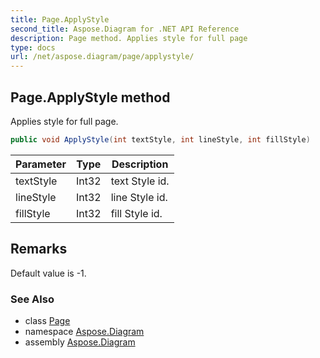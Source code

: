 ```yaml
---
title: Page.ApplyStyle
second_title: Aspose.Diagram for .NET API Reference
description: Page method. Applies style for full page
type: docs
url: /net/aspose.diagram/page/applystyle/
---
```

## Page.ApplyStyle method

Applies style for full page.

```csharp
public void ApplyStyle(int textStyle, int lineStyle, int fillStyle)
```

| Parameter | Type | Description |
| --- | --- | --- |
| textStyle | Int32 | text Style id. |
| lineStyle | Int32 | line Style id. |
| fillStyle | Int32 | fill Style id. |

## Remarks

Default value is -1.

### See Also

* class [Page](../)
* namespace [Aspose.Diagram](../../page/)
* assembly [Aspose.Diagram](../../../)


